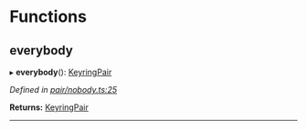 

# Functions

<a id="everybody"></a>

##  everybody

▸ **everybody**(): [KeyringPair](_types_.md#keyringpair)

*Defined in [pair/nobody.ts:25](https://github.com/polkadot-js/common/blob/3de334c/packages/keyring/src/pair/nobody.ts#L25)*

**Returns:** [KeyringPair](_types_.md#keyringpair)

___

